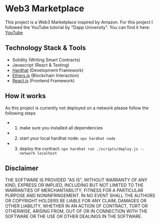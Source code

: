 # Web3 Marketplace

This project is a Web3 Marketplace inspired by Amazon.
For this project I followed the YouTube tutorial by "Dapp University". 
You can find it here: [YouTube](https://www.youtube.com/watch?v=X1ahXNYkpL8&list=PLk7ZYbFb3ivvE6VfcjVC3GLFKEc3dxF3u&index=92)

## Technology Stack & Tools

- Solidity (Writing Smart Contracts)
- Javascript (React & Testing)
- [Hardhat](https://hardhat.org/) (Development Framework)
- [Ethers.js](https://docs.ethers.io/v5/) (Blockchain Interaction)
- [React.js](https://reactjs.org/) (Frontend Framework)

## How it works

As this project is currently not deployed on a network please follow the following steps

- 1. make sure you installed all dependencies
- 2. start your local hardhat node: ```npx hardhat node```
- 3. deploy the contract: ```npx hardhat run ./scripts/deploy.js --network localhost```


## Disclaimer
THE SOFTWARE IS PROVIDED "AS IS", WITHOUT WARRANTY OF ANY KIND, EXPRESS OR IMPLIED, INCLUDING BUT NOT LIMITED TO THE WARRANTIES OF MERCHANTABILITY, FITNESS FOR A PARTICULAR PURPOSE AND NONINFRINGEMENT. IN NO EVENT SHALL THE AUTHORS OR COPYRIGHT HOLDERS BE LIABLE FOR ANY CLAIM, DAMAGES OR OTHER LIABILITY, WHETHER IN AN ACTION OF CONTRACT, TORT OR OTHERWISE, ARISING FROM, OUT OF OR IN CONNECTION WITH THE SOFTWARE OR THE USE OR OTHER DEALINGS IN THE SOFTWARE.

